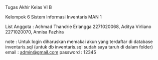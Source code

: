 Tugas Akhir Kelas VI B

Kelompok 6
Sistem Informasi Inventaris MAN 1

List Anggota :
Achmad Thandrie Erlangga 2271020068,
Aditya Virliano 2271020070,
Annisa Fazhira 

note :
Untuk login diharuskan memakai akun yang terdaftar di database inventaris.sql (untuk db inventaris.sql sudah saya taruh di dalam folder)
email : admin@gmail.com
password : 12345
